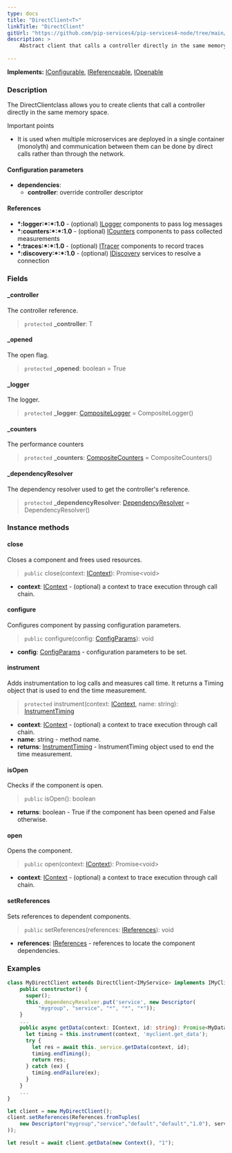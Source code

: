 ```yaml
---
type: docs
title: "DirectClient<T>"
linkTitle: "DirectClient"
gitUrl: "https://github.com/pip-services4/pip-services4-node/tree/main/pip-services4-rpc-node"
description: >
    Abstract client that calls a controller directly in the same memory space.
   
---
```


**Implements:** [IConfigurable](../../../components/config/iconfigurable), [IReferenceable](../../../components/refer/ireferenceable), [IOpenable](../../../components/run/iopenable)

### Description

The DirectClientclass allows you to create clients that call a controller directly in the same memory space.

Important points

-  It is used when multiple microservices are deployed in a single container (monolyth) and communication between them can be done by direct calls rather than through the network.

#### Configuration parameters

- **dependencies**:
    - **controller**: override controller descriptor

#### References

- **\*:logger:\*:\*:1.0** - (optional) [ILogger](../../../observability/log/ilogger) components to pass log messages
- **\*:counters:\*:\*:1.0** - (optional) [ICounters](../../../observability/count/icounters) components to pass collected measurements
- **\*:traces:\*:\*:1.0** - (optional) [ITracer](../../../observability/trace/itracer) components to record traces
- **\*:discovery:\*:\*:1.0** - (optional) [IDiscovery](../../../config/connect/idiscovery) services to resolve a connection


### Fields

<span class="hide-title-link">

#### _controller
The controller reference.
> `protected` **_controller**: T

#### _opened
The open flag.
> `protected` **_opened**: boolean = True

#### _logger
The logger.
> `protected` **_logger**: [CompositeLogger](../../../observability/log/composite_logger) = CompositeLogger()

#### _counters
The performance counters
> `protected` **_counters**: [CompositeCounters](../../../observability/count/composite_counters) = CompositeCounters()

#### _dependencyResolver
The dependency resolver used to get the controller's reference.
> `protected` **_dependencyResolver**: [DependencyResolver](../../../components/refer/dependency_resolver) = DependencyResolver()

</span>



### Instance methods

#### close
Closes a component and frees used resources.

> `public` close(context: [IContext](../../../components/context/icontext)): Promise\<void\>

- **context**: [IContext](../../../components/context/icontext) - (optional) a context to trace execution through call chain.


#### configure
Configures component by passing configuration parameters.

> `public` configure(config: [ConfigParams](../../../components/config/config_params)): void

- **config**: [ConfigParams](../../../components/config/config_params) - configuration parameters to be set.


#### instrument
Adds instrumentation to log calls and measures call time.
It returns a Timing object that is used to end the time measurement.

> `protected` instrument(context: [IContext](../../../components/context/icontext), name: string): [InstrumentTiming](../../trace/instrument_timing)

- **context**: [IContext](../../../components/context/icontext) - (optional) a context to trace execution through call chain.
- **name**: string - method name.
- **returns**: [InstrumentTiming](../../trace/instrument_timing) - InstrumentTiming object used to end the time measurement.



#### isOpen
Checks if the component is open.

> `public` isOpen(): boolean

- **returns**: boolean - True if the component has been opened and False otherwise.


#### open
Opens the component.

> `public` open(context: [IContext](../../../components/context/icontext)): Promise\<void\>

- **context**: [IContext](../../../components/context/icontext) - (optional) a context to trace execution through call chain.


#### setReferences
Sets references to dependent components.

> `public` setReferences(references: [IReferences](../../../components/refer/ireferences)): void

- **references**: [IReferences](../../../components/refer/ireferences) - references to locate the component dependencies.

### Examples

```typescript
class MyDirectClient extends DirectClient<IMyService> implements IMyClient {
    public constructor() {
      super();
      this._dependencyResolver.put('service', new Descriptor(
          "mygroup", "service", "*", "*", "*"));
    }
    ...
    public async getData(context: IContext, id: string): Promise<MyData> {
      let timing = this.instrument(context, 'myclient.get_data');
      try {
        let res = await this._service.getData(context, id);
        timing.endTiming();
        return res;
      } catch (ex) {
        timing.endFailure(ex);
      }
    }
    ...
}

let client = new MyDirectClient();
client.setReferences(References.fromTuples(
    new Descriptor("mygroup","service","default","default","1.0"), service
));

let result = await client.getData(new Context(), "1");
```
